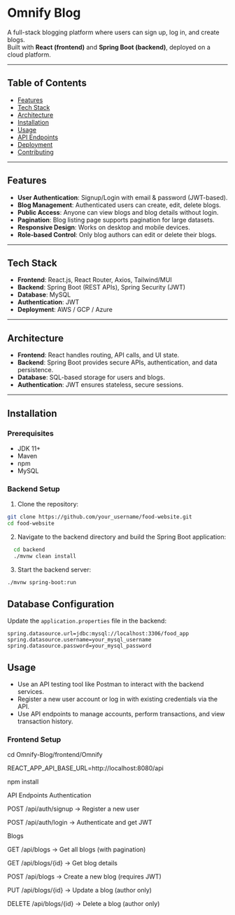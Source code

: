 # Omnify Blog

A full-stack blogging platform where users can sign up, log in, and create blogs.  
Built with **React (frontend)** and **Spring Boot (backend)**, deployed on a cloud platform.

---

## Table of Contents

- [Features](#features)  
- [Tech Stack](#tech-stack)  
- [Architecture](#architecture)  
- [Installation](#installation)  
- [Usage](#usage)  
- [API Endpoints](#api-endpoints)  
- [Deployment](#deployment)  
- [Contributing](#contributing)  

---

## Features

- **User Authentication**: Signup/Login with email & password (JWT-based).  
- **Blog Management**: Authenticated users can create, edit, delete blogs.  
- **Public Access**: Anyone can view blogs and blog details without login.  
- **Pagination**: Blog listing page supports pagination for large datasets.  
- **Responsive Design**: Works on desktop and mobile devices.  
- **Role-based Control**: Only blog authors can edit or delete their blogs.  

---

## Tech Stack

- **Frontend**: React.js, React Router, Axios, Tailwind/MUI  
- **Backend**: Spring Boot (REST APIs), Spring Security (JWT)  
- **Database**: MySQL 
- **Authentication**: JWT  
- **Deployment**: AWS / GCP / Azure  

---

## Architecture

- **Frontend**: React handles routing, API calls, and UI state.  
- **Backend**: Spring Boot provides secure APIs, authentication, and data persistence.  
- **Database**: SQL-based storage for users and blogs.  
- **Authentication**: JWT ensures stateless, secure sessions.  

---

## Installation

### Prerequisites
- JDK 11+  
- Maven  
- npm  
- MySQL 

### Backend Setup

1. Clone the repository:

```bash
git clone https://github.com/your_username/food-website.git
cd food-website
```
  
  2. Navigate to the backend directory and build the Spring Boot application:
```bash
  cd backend
  ./mvnw clean install
```
  
  3. Start the backend server:
  ```bash   
  ./mvnw spring-boot:run
  ```

## Database Configuration

Update the `application.properties` file in the backend:

```properties
spring.datasource.url=jdbc:mysql://localhost:3306/food_app
spring.datasource.username=your_mysql_username
spring.datasource.password=your_mysql_password
```


## Usage
- Use an API testing tool like Postman to interact with the backend services.
- Register a new user account or log in with existing credentials via the API.
- Use API endpoints to manage accounts, perform transactions, and view transaction history.



### Frontend Setup

cd Omnify-Blog/frontend/Omnify


REACT_APP_API_BASE_URL=http://localhost:8080/api

npm install

API Endpoints
Authentication

POST /api/auth/signup → Register a new user

POST /api/auth/login → Authenticate and get JWT

Blogs

GET /api/blogs → Get all blogs (with pagination)

GET /api/blogs/{id} → Get blog details

POST /api/blogs → Create a new blog (requires JWT)

PUT /api/blogs/{id} → Update a blog (author only)

DELETE /api/blogs/{id} → Delete a blog (author only)



